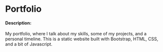 # Portfolio
#### Description: 
My portfolio, where I talk about my skills, some of my projects, and a personal timeline. 
This is a static website built with Bootstrap, HTML, CSS, and a bit of Javascript.
